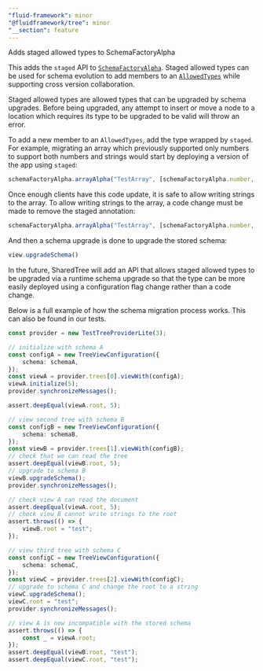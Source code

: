 ```yaml
---
"fluid-framework": minor
"@fluidframework/tree": minor
"__section": feature
---
```

Adds staged allowed types to SchemaFactoryAlpha

This adds the `staged` API to [`SchemaFactoryAlpha`](https://fluidframework.com/docs/api/fluid-framework/schemafactoryalpha-class).
Staged allowed types can be used for schema evolution to add members to an [`AllowedTypes`](https://fluidframework.com/docs/api/fluid-framework/allowedtypes-typealias) while supporting cross version collaboration.

Staged allowed types are allowed types that can be upgraded by schema upgrades.
Before being upgraded, any attempt to insert or move a node to a location which requires its type to be upgraded to be valid will throw an error.

To add a new member to an `AllowedTypes`, add the type wrapped by `staged`.
For example, migrating an array which previously supported only numbers to support both numbers and strings would start by deploying a version of the app using `staged`:
```typescript
schemaFactoryAlpha.arrayAlpha("TestArray", [schemaFactoryAlpha.number, schemaFactoryAlpha.staged(schemaFactoryAlpha.string)]);
```

Once enough clients have this code update, it is safe to allow writing strings to the array.
To allow writing strings to the array, a code change must be made to remove the staged annotation:
```typescript
schemaFactoryAlpha.arrayAlpha("TestArray", [schemaFactoryAlpha.number, schemaFactoryAlpha.string]);
```

And then a schema upgrade is done to upgrade the stored schema:
```typescript
view.upgradeSchema()
```

In the future, SharedTree will add an API that allows staged allowed types to be upgraded via a runtime schema upgrade so that the type can be more easily deployed using a configuration flag change rather than a code change.

Below is a full example of how the schema migration process works. This can also be found in our tests.

```typescript
const provider = new TestTreeProviderLite(3);

// initialize with schema A
const configA = new TreeViewConfiguration({
	schema: schemaA,
});
const viewA = provider.trees[0].viewWith(configA);
viewA.initialize(5);
provider.synchronizeMessages();

assert.deepEqual(viewA.root, 5);

// view second tree with schema B
const configB = new TreeViewConfiguration({
	schema: schemaB,
});
const viewB = provider.trees[1].viewWith(configB);
// check that we can read the tree
assert.deepEqual(viewB.root, 5);
// upgrade to schema B
viewB.upgradeSchema();
provider.synchronizeMessages();

// check view A can read the document
assert.deepEqual(viewA.root, 5);
// check view B cannot write strings to the root
assert.throws(() => {
	viewB.root = "test";
});

// view third tree with schema C
const configC = new TreeViewConfiguration({
	schema: schemaC,
});
const viewC = provider.trees[2].viewWith(configC);
// upgrade to schema C and change the root to a string
viewC.upgradeSchema();
viewC.root = "test";
provider.synchronizeMessages();

// view A is now incompatible with the stored schema
assert.throws(() => {
	const _ = viewA.root;
});
assert.deepEqual(viewB.root, "test");
assert.deepEqual(viewC.root, "test");
```
